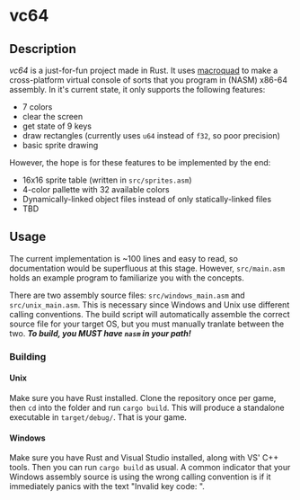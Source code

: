 # vc64

## Description
*vc64* is a just-for-fun project made in Rust. It uses [macroquad](https://crates.io/crates/macroquad) to make a cross-platform virtual console of sorts that you program in (NASM) x86-64 assembly.
In it's current state, it only supports the following features:
 - 7 colors
 - clear the screen
 - get state of 9 keys
 - draw rectangles (currently uses `u64` instead of `f32`, so poor precision)
 - basic sprite drawing
 
However, the hope is for these features to be implemented by the end:
 - 16x16 sprite table (written in `src/sprites.asm`)
 - 4-color pallette with 32 available colors
 - Dynamically-linked object files instead of only statically-linked files
 - TBD

## Usage
The current implementation is  ~100 lines and easy to read, so documentation would be superfluous at this stage. However, `src/main.asm` holds an example program to familiarize you with the concepts.

There are two assembly source files: `src/windows_main.asm` and `src/unix_main.asm`. This is necessary since Windows and Unix use different calling conventions.
The build script will automatically assemble the correct source file for your target OS, but you must manually tranlate between the two.
***To build, you MUST have `nasm` in your path!***

### Building
#### Unix
Make sure you have Rust installed. Clone the repository once per game, then `cd` into the folder and run `cargo build`.
This will produce a standalone executable in `target/debug/`. That is your game.

#### Windows
Make sure you have Rust and Visual Studio installed, along with VS' C++ tools. Then you can run `cargo build` as usual.
A common indicator that your Windows assembly source is using the wrong calling convention is if it immediately panics with the text "Invalid key code: <some number>".
